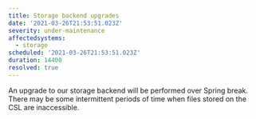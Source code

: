 ```yaml
---
title: Storage backend upgrades
date: '2021-03-26T21:53:51.023Z'
severity: under-maintenance
affectedsystems:
  - storage
scheduled: '2021-03-26T21:53:51.023Z'
duration: 14400
resolved: true
---
```

An upgrade to our storage backend will be performed over Spring break. There may be some intermittent periods of time when files stored on the CSL are inaccessible.

<!--- language code: en -->
